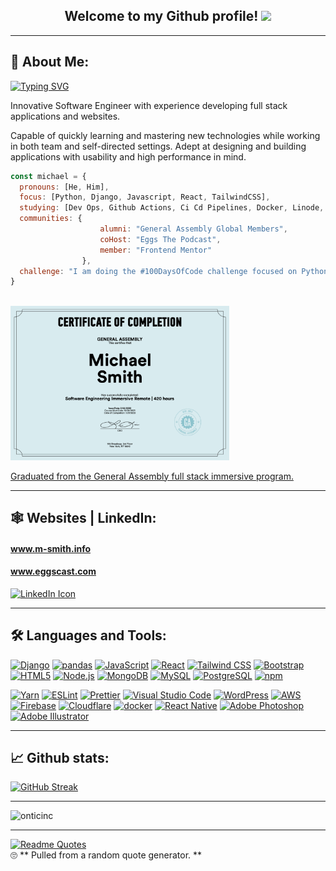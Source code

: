 <h2 align="center">
  Welcome to my Github profile!
  <img src="https://media.giphy.com/media/hvRJCLFzcasrR4ia7z/giphy.gif" width="25">
</h2>

<hr />

## 🥴 About Me:

[![Typing SVG](https://readme-typing-svg.herokuapp.com?size=25&duration=6000&width=600&lines=Full+Stack+Web+and+App+Developer;Co-Host+%7C+Partner+%40+%22Eggs+The+Podcast%22++++;Audio+Engineer+%7C+Video+Editor;Lifelong+Learner+%7C+Educator;Entertainer+%7C+Promoter+)](https://git.io/typing-svg)

Innovative Software Engineer with experience developing full stack applications and websites. 

Capable of quickly learning and mastering new technologies while working in both team and self-directed settings. Adept at designing and building applications with usability and high performance in mind. 


```javascript
const michael = {
  pronouns: [He, Him],
  focus: [Python, Django, Javascript, React, TailwindCSS],
  studying: [Dev Ops, Github Actions, Ci Cd Pipelines, Docker, Linode, Linux],
  communities: {
                    alumni: "General Assembly Global Members",
                    coHost: "Eggs The Podcast",
                    member: "Frontend Mentor"
                },
  challenge: "I am doing the #100DaysOfCode challenge focused on Python and Django",
}
```
<br />


<img src="https://github.com/onticinc/onticinc/blob/main/general_assembly_certificate.png" style="width:350px;">


<a href="https://generalassemb.ly/education/software-engineering-immersive/seattle"> Graduated from the General Assembly full stack immersive program.</a>


<hr />

## 🕸 Websites | LinkedIn:

#### www.m-smith.info 

#### www.eggscast.com

<!-- #### www.audiostarinc.com -->

<!-- #### www.djontic.com  -->

<a href="https://www.linkedin.com/in/onticinc/" title="LinkedIn"><img src="https://github.com/get-icon/geticon/raw/master/icons/linkedin.svg" alt="LinkedIn Icon" width="75px" height="75px"></a>


<hr />

## 🛠 Languages and Tools:

<a href="https://www.djangoproject.com/" title="Django"><img src="https://github.com/get-icon/geticon/raw/master/icons/django.svg" alt="Django" width="40px" height="40px"></a>
<a href="https://pandas.pydata.org/" title="pandas"><img src="https://github.com/get-icon/geticon/raw/master/icons/pandas-icon.svg" alt="pandas" width="40px" height="40px"></a>
<a href="https://developer.mozilla.org/en-US/docs/Web/JavaScript" title="JavaScript"><img src="https://github.com/get-icon/geticon/raw/master/icons/javascript.svg" alt="JavaScript" width="40px" height="40px"></a>
<a href="https://reactjs.org/" title="React"><img src="https://github.com/get-icon/geticon/raw/master/icons/react.svg" alt="React" width="40px" height="40px"></a>
<a href="https://tailwindcss.com/" title="Tailwind CSS"><img src="https://github.com/get-icon/geticon/raw/master/icons/tailwindcss-icon.svg" alt="Tailwind CSS" width="40px" height="40px"></a>
<a href="https://getbootstrap.com/" title="Bootstrap"><img src="https://github.com/get-icon/geticon/raw/master/icons/bootstrap.svg" alt="Bootstrap" width="40px" height="40px"></a>
<a href="https://www.w3.org/TR/html5/" title="HTML5"><img src="https://github.com/get-icon/geticon/raw/master/icons/html-5.svg" alt="HTML5" width="40px" height="40px"></a>
<a href="https://nodejs.org/" title="Node.js"><img src="https://github.com/get-icon/geticon/raw/master/icons/nodejs-icon.svg" alt="Node.js" width="40px" height="40px"></a>
<a href="https://www.mongodb.org/" title="MongoDB"><img src="https://github.com/get-icon/geticon/raw/master/icons/mongodb-icon.svg" alt="MongoDB" width="40px" height="40px"></a>
<a href="https://dev.mysql.com/" title="MySQL"><img src="https://github.com/get-icon/geticon/raw/master/icons/mysql.svg" alt="MySQL" width="40px" height="40px"></a>
<a href="https://www.postgresql.org/" title="PostgreSQL"><img src="https://github.com/get-icon/geticon/raw/master/icons/postgresql.svg" alt="PostgreSQL" width="40px" height="40px"></a>
<a href="https://www.npmjs.com/" title="npm"><img src="https://github.com/get-icon/geticon/raw/master/icons/npm.svg" alt="npm" width="40px" height="40px"></a>

<a href="https://yarnpkg.com/" title="Yarn"><img src="https://github.com/get-icon/geticon/raw/master/icons/yarn.svg" alt="Yarn" width="40px" height="40px"></a>
<a href="https://eslint.org/" title="ESLint"><img src="https://github.com/get-icon/geticon/raw/master/icons/eslint.svg" alt="ESLint" width="40px" height="40px"></a>
<a href="https://prettier.io/" title="Prettier"><img src="https://github.com/get-icon/geticon/raw/master/icons/prettier.svg" alt="Prettier" width="40px" height="40px"></a>
<a href="https://code.visualstudio.com/" title="Visual Studio Code"><img src="https://github.com/get-icon/geticon/raw/master/icons/visual-studio-code.svg" alt="Visual Studio Code" width="40px" height="40px"></a>
<a href="https://wordpress.org/" title="WordPress"><img src="https://github.com/get-icon/geticon/raw/master/icons/wordpress-icon.svg" alt="WordPress" width="40px" height="40px"></a>
<a href="https://aws.amazon.com/" title="AWS"><img src="https://github.com/get-icon/geticon/raw/master/icons/aws.svg" alt="AWS" width="40px" height="40px"></a>
<a href="https://www.firebase.com/" title="Firebase"><img src="https://github.com/get-icon/geticon/raw/master/icons/firebase.svg" alt="Firebase" width="40px" height="40px"></a>
<a href="https://www.cloudflare.com/" title="Cloudflare"><img src="https://github.com/get-icon/geticon/raw/master/icons/cloudflare.svg" alt="Cloudflare" width="40px" height="40px"></a>
<a href="https://www.docker.com/" title="docker"><img src="https://github.com/get-icon/geticon/raw/master/icons/docker-icon.svg" alt="docker" width="40px" height="40px"></a>
<a href="https://reactnative.dev/" title="React Native"><img src="https://github.com/get-icon/geticon/raw/master/icons/react.svg" alt="React Native" width="40px" height="40px"></a>
<a href="https://www.adobe.com/products/photoshop.html" title="Adobe Photoshop"><img src="https://github.com/get-icon/geticon/raw/master/icons/adobe-photoshop.svg" alt="Adobe Photoshop" width="40px" height="40px"></a>
<a href="https://www.adobe.com/products/illustrator.html" title="Adobe Illustrator"><img src="https://github.com/get-icon/geticon/raw/master/icons/adobe-illustrator.svg" alt="Adobe Illustrator" width="40px" height="40px"></a>

<hr />


## 📈 Github stats:

[![GitHub Streak](http://github-readme-streak-stats.herokuapp.com?user=onticinc&theme=prussian&date_format=M%20j%5B%2C%20Y%5D)](https://git.io/streak-stats)

<hr /> 

<img src="https://github-readme-stats.vercel.app/api?username=onticinc&show_icons=true&theme=tokyonight" alt="onticinc" />

<hr />

[![Readme Quotes](https://quotes-github-readme.vercel.app/api?type=horizontal&theme=dark)](https://github.com/piyushsuthar/github-readme-quotes)
<br />
🙄 ** Pulled from a random quote generator. **
<!-- ## Cheatsheets:
     
| URL      |
| ----------- |
| [Python-Cheatsheet](https://github.com/lifeparticle/Python-Cheatsheet)                                      |
| [Java-Cheatsheet](https://github.com/lifeparticle/Java-Cheatsheet)                                          |
| [JS-Cheatsheet](https://github.com/lifeparticle/JS-Cheatsheet)                                              |
| [JSON-Cheatsheet](https://github.com/lifeparticle/JSON-Cheatsheet)                                          |
| [Vercel-Cheatsheet](https://github.com/lifeparticle/Vercel-Cheatsheet)                                      |
| [MySQL-Snippets](https://github.com/lifeparticle/MySQL-Snippets)                                            |
| [PostgreSql-Snippets](https://github.com/lifeparticle/PostgreSql-Snippets)                                  |
| [SQLite-Cheatsheet](https://github.com/lifeparticle/SQLite-Cheatsheet)                                      |
| [Markdown-Cheatsheet](https://github.com/lifeparticle/Markdown-Cheatsheet)                                  |
| [Git-Cheatsheet](https://github.com/lifeparticle/Git-Cheatsheet)                                            |
| [Ruby-Cheatsheet](https://github.com/lifeparticle/Ruby-Cheatsheet)                                          |
 -->
<!--
**onticinc/onticinc** is a ✨ _special_ ✨ repository because its `README.md` (this file) appears on your GitHub profile.

Here are some ideas to get you started:

- 🔭 I’m currently working on ...
- 🌱 I’m currently learning ...
- 👯 I’m looking to collaborate on ...
- 🤔 I’m looking for help with ...
- 💬 Ask me about ...
- 
- 😄 Pronouns: ...
- ⚡ Fun fact: ...
-->


<!-- unused icons

<a href="https://redux.js.org/" title="Redux"><img src="https://github.com/get-icon/geticon/raw/master/icons/redux.svg" alt="Redux" width="21px" height="21px"></a>
<a href="https://vuejs.org/" title="Vue.js"><img src="https://github.com/get-icon/geticon/raw/master/icons/vue.svg" alt="Vue.js" width="21px" height="21px"></a>
<a href="https://angular.io/" title="Angular"><img src="https://github.com/get-icon/geticon/raw/master/icons/angular-icon.svg" alt="Angular" width="21px" height="21px"></a>
<a href="https://svelte.dev/" title="Svelte"><img src="https://github.com/get-icon/geticon/raw/master/icons/svelte-icon.svg" alt="Svelte" width="21px" height="21px"></a>
<a href="https://rxjs.dev/" title="RxJS"><img src="https://github.com/get-icon/geticon/raw/master/icons/reactivex.svg" alt="RxJS" width="21px" height="21px"></a>
<a href="https://github.com/redux-observable/redux-observable" title="redux-observable"><img src="https://github.com/get-icon/geticon/raw/master/icons/redux-observable.svg" alt="redux-observable" width="21px" height="21px"></a>

<a href="https://d3js.org/" title="D3"><img src="https://github.com/get-icon/geticon/raw/master/icons/d3.svg" alt="D3" width="21px" height="21px"></a>
<a href="https://greensock.com/gsap/" title="GSAP"><img src="https://github.com/get-icon/geticon/raw/master/icons/gsap.svg" alt="GSAP" width="21px" height="21px"></a>
<a href="https://www.webrtc.org/" title="WebRTC"><img src="https://github.com/get-icon/geticon/raw/master/icons/webrtc.svg" alt="WebRTC" width="21px" height="21px"></a>
<a href="https://developers.google.com/web/tools/workbox" title="Workbox"><img src="https://github.com/get-icon/geticon/raw/master/icons/workbox-icon.svg" alt="Workbox" width="21px" height="21px"></a>
<a href="https://jquery.com/" title="jQuery"><img src="https://github.com/get-icon/geticon/raw/master/icons/jquery-icon.svg" alt="jQuery" width="21px" height="21px"></a>

<a href="https://www.w3.org/TR/CSS/" title="CSS3"><img src="https://github.com/get-icon/geticon/raw/master/icons/css-3.svg" alt="CSS3" width="21px" height="21px"></a>
<a href="https://sass-lang.com/" title="Sass"><img src="https://github.com/get-icon/geticon/raw/master/icons/sass.svg" alt="Sass" width="21px" height="21px"></a>

<a href="https://material-ui.com/" title="Material UI"><img src="https://github.com/get-icon/geticon/raw/master/icons/material-ui.svg" alt="Material UI" width="21px" height="21px"></a>
<a href="https://ant.design/" title="Ant Design"><img src="https://github.com/get-icon/geticon/raw/master/icons/ant-design.svg" alt="Ant Design" width="21px" height="21px"></a>

<a href="https://www.electronjs.org/" title="Electron"><img src="https://github.com/get-icon/geticon/raw/master/icons/electron.svg" alt="Electron" width="21px" height="21px"></a>
<a href="https://php.net/" title="PHP"><img src="https://github.com/get-icon/geticon/raw/master/icons/php.svg" alt="PHP" width="21px" height="21px"></a>

<a href="https://laravel.com/" title="Laravel"><img src="https://github.com/get-icon/geticon/raw/master/icons/laravel.svg" alt="Laravel" width="21px" height="21px"></a>
<a href="https://symfony.com/" title="Symfony"><img src="https://github.com/get-icon/geticon/raw/master/icons/symfony.svg" alt="Symfony" width="21px" height="21px"></a>
<a href="https://www.codeigniter.com/" title="CodeIgniter"><img src="https://github.com/get-icon/geticon/raw/master/icons/codeigniter.svg" alt="CodeIgniter" width="21px" height="21px"></a>
<a href="https://www.java.com/" title="Java"><img src="https://github.com/get-icon/geticon/raw/master/icons/java.svg" alt="Java" width="21px" height="21px"></a>
<a href="https://spring.io/" title="Spring"><img src="https://github.com/get-icon/geticon/raw/master/icons/spring.svg" alt="Spring" width="21px" height="21px"></a>


<a href="https://numpy.org/" title="NumPy"><img src="https://github.com/get-icon/geticon/raw/master/icons/numpy-icon.svg" alt="NumPy" width="21px" height="21px"></a>

<a href="https://graphql.org/" title="GraphQL"><img src="https://github.com/get-icon/geticon/raw/master/icons/graphql.svg" alt="GraphQL" width="21px" height="21px"></a>
<a href="https://www.apollographql.com/" title="Apollo"><img src="https://github.com/get-icon/geticon/raw/master/icons/apollostack.svg" alt="Apollo" width="21px" height="21px"></a>

<a href="https://webpack.js.org/" title="webpack"><img src="https://github.com/get-icon/geticon/raw/master/icons/webpack.svg" alt="webpack" width="21px" height="21px"></a>
<a href="https://gulpjs.com/" title="gulp"><img src="https://github.com/get-icon/geticon/raw/master/icons/gulp.svg" alt="gulp" width="21px" height="21px"></a>

<a href="https://subversion.apache.org/" title="Subversion"><img src="https://github.com/get-icon/geticon/raw/master/icons/subversion.svg" alt="Subversion" width="21px" height="21px"></a>

<a href="https://rollupjs.org/" title="rollup.js"><img src="https://github.com/get-icon/geticon/raw/master/icons/rollup.svg" alt="rollup.js" width="21px" height="21px"></a>
<a href="https://vitejs.dev/" title="Vite"><img src="https://github.com/get-icon/geticon/raw/master/icons/vite.svg" alt="Vite" width="21px" height="21px"></a>
<a href="https://www.snowpack.dev/" title="Snowpack"><img src="https://github.com/get-icon/geticon/raw/master/icons/snowpack.svg" alt="Snowpack" width="21px" height="21px"></a>


<a href="https://handlebarsjs.com/" title="Handlebars"><img src="https://github.com/get-icon/geticon/raw/master/icons/handlebars.svg" alt="Handlebars" width="21px" height="21px"></a>

<a href="https://nightwatchjs.org/" title="Nightwatch.js"><img src="https://github.com/get-icon/geticon/raw/master/icons/nightwatch.svg" alt="Nightwatch.js" width="21px" height="21px"></a>

<a href="https://circleci.com/" title="CircleCI"><img src="https://github.com/get-icon/geticon/raw/master/icons/circleci.svg" alt="CircleCI" width="21px" height="21px"></a>

<a href="https://codecov.io/" title="Codecov"><img src="https://github.com/get-icon/geticon/raw/master/icons/codecov.svg" alt="Codecov" width="21px" height="21px"></a>

<a href="https://www.gatsbyjs.com/" title="Gatsby"><img src="https://github.com/get-icon/geticon/raw/master/icons/gatsby.svg" alt="Gatsby" width="21px" height="21px"></a>

<a href="https://gohugo.io/" title="Hugo"><img src="https://github.com/get-icon/geticon/raw/master/icons/hugo-icon.svg" alt="Hugo" width="21px" height="21px"></a>

<a href="https://www.apache.org/" title="Apache"><img src="https://github.com/get-icon/geticon/raw/master/icons/apache.svg" alt="Apache" width="21px" height="21px"></a>

<a href="https://azure.microsoft.com/" title="Microsoft Azure"><img src="https://github.com/get-icon/geticon/raw/master/icons/azure-icon.svg" alt="Microsoft Azure" width="21px" height="21px"></a>

<a href="https://www.elastic.co/products/elasticsearch" title="Elasticsearch"><img src="https://github.com/get-icon/geticon/raw/master/icons/elasticsearch.svg" alt="Elasticsearch" width="21px" height="21px"></a>

 <a href="https://www.typescriptlang.org/" title="Typescript"><img src="https://github.com/get-icon/geticon/raw/master/icons/typescript-icon.svg" alt="Typescript" width="21px" height="21px"></a>

<a href="https://inkscape.org/" title="Inkscape"><img src="https://github.com/get-icon/geticon/raw/master/icons/inkscape.svg" alt="Inkscape" width="21px" height="21px"></a>

<a href="https://nsis.sourceforge.io/" title="NSIS"><img src="https://github.com/get-icon/geticon/raw/master/icons/nsis.svg" alt="NSIS" width="21px" height="21px"></a>

<a href="https://en.wikipedia.org/wiki/C_(programming_language)" title="C"><img src="https://github.com/get-icon/geticon/raw/master/icons/c.svg" alt="C" width="21px" height="21px"></a>

<a href="https://isocpp.org/" title="C++"><img src="https://github.com/get-icon/geticon/raw/master/icons/c-plusplus.svg" alt="C++" width="21px" height="21px"></a>

<a href="https://www.r-project.org/" title="R"><img src="https://github.com/get-icon/geticon/raw/master/icons/r-lang.svg" alt="R" width="21px" height="21px"></a>

<a href="https://www.embarcadero.com/products/delphi" title="Delphi"><img src="https://github.com/get-icon/geticon/raw/master/icons/delphi.svg" alt="Delphi" width="21px" height="21px"></a>


<a href="https://openid.net/" title="OpenID"><img src="https://github.com/get-icon/geticon/raw/master/icons/openid-icon.svg" alt="OpenID" width="21px" height="21px"></a>

<a href="https://deno.land/" title="Deno"><img src="https://github.com/get-icon/geticon/raw/master/icons/deno.svg" alt="Deno" width="21px" height="21px"></a>

<a href="https://www.sublimetext.com/" title="Sublime Text"><img src="https://github.com/get-icon/geticon/raw/master/icons/sublime-text.svg" alt="Sublime Text" width="21px" height="21px"></a>

<a href="https://jestjs.io/" title="Jest"><img src="https://github.com/get-icon/geticon/raw/master/icons/jest.svg" alt="Jest" width="21px" height="21px"></a>

<a href="https://github.com/enzymejs/enzyme" title="Enzyme"><img src="https://github.com/get-icon/geticon/raw/master/icons/enzyme.svg" alt="Enzyme" width="21px" height="21px"></a>

<a href="https://www.cypress.io/" title="Cypress"><img src="https://github.com/get-icon/geticon/raw/master/icons/cypress.svg" alt="Cypress" width="21px" height="21px"></a>


-->
